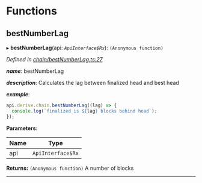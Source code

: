 

# Functions

<a id="bestnumberlag"></a>

##  bestNumberLag

▸ **bestNumberLag**(api: *`ApiInterface$Rx`*): `(Anonymous function)`

*Defined in [chain/bestNumberLag.ts:27](https://github.com/polkadot-js/api/blob/2d94ac7/packages/api-derive/src/chain/bestNumberLag.ts#L27)*

*__name__*: bestNumberLag

*__description__*: Calculates the lag between finalized head and best head

*__example__*:   

```javascript
api.derive.chain.bestNumberLag((lag) => {
  console.log(`finalized is ${lag} blocks behind head`);
});
```

**Parameters:**

| Name | Type |
| ------ | ------ |
| api | `ApiInterface$Rx` |

**Returns:** `(Anonymous function)`
A number of blocks

___

